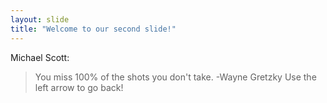 ```yaml
---
layout: slide
title: "Welcome to our second slide!"
---
```

Michael Scott:
>You miss 100% of the shots you don't take.
>  -Wayne Gretzky
Use the left arrow to go back!

